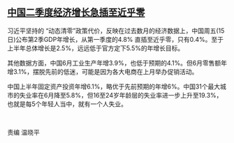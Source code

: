 <!--1657862160000-->
[中国二季度经济增长急插至近乎零](https://www.rfa.org/mandarin/yataibaodao/hcm-07152022011538.html)
------

<p>习近平坚持的 “动态清零”政策代价，反映在过去数月的经济数据上，中国周五(15<span>日</span>)<span>公布第</span>2季GDP年增长，从第一季度的4.8% <span>直插至近乎零，只有</span>0.4%<span>。至于上半年总体增长是</span>2.5%<span>，远远低于官方定下</span>5.5%<span>的年增长目标。</span></p><p>其他数据方面，中国6月工业生产年增3.9%，也低于预期的4.1%。但6月零售额年增3.1%，摆脱先前的低迷，可能是因为各大电商在上月举办促销活动。</p><p>中国上半年固定资产投资年增6.1%，略优于先前预期的年增6%。中国31个最大城市的失业率在6月降至5.8%，但16至24岁年龄层的失业率进一步上升至19.3%，也就是每5个年轻人当中，就有一个人失业。</p><p> </p><p>责编 温晓平</p>

